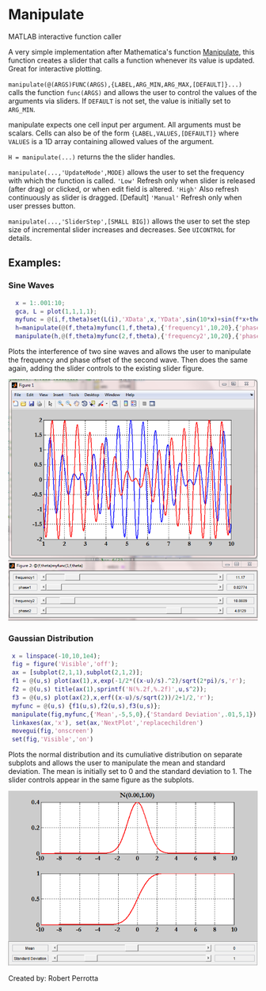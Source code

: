 # Manipulate
MATLAB interactive function caller

A very simple implementation after Mathematica's function [Manipulate](http://reference.wolfram.com/language/tutorial/IntroductionToManipulate.html), this function creates a slider that calls a function whenever its value is updated. Great for interactive plotting.

`manipulate(@(ARGS)FUNC(ARGS),{LABEL,ARG_MIN,ARG_MAX,[DEFAULT]}...)`
calls the function `func(ARGS)` and allows the user to control the
values of the arguments via sliders. If `DEFAULT` is not set, the value
is initially set to `ARG_MIN`.
 
manipulate expects one cell input per argument. All arguments must be
scalars. Cells can also be of the form `{LABEL,VALUES,[DEFAULT]}` where
`VALUES` is a 1D array containing allowed values of the argument.
 
`H = manipulate(...)` returns the the slider handles.
 
`manipulate(...,'UpdateMode',MODE)` allows the user to set the frequency
with which the function is called.
  `'Low'`    Refresh only when slider is released (after drag) or
           clicked, or when edit field is altered.
  `'High'`   Also refresh continuously as slider is dragged. [Default]
  `'Manual'` Refresh only when user presses button.
 
`manipulate(...,'SliderStep',[SMALL BIG])` allows the user to set the
step size of incremental slider increases and decreases. See `UICONTROL`
for details.
  
## Examples:

### Sine Waves

```matlab
  x = 1:.001:10;
  gca, L = plot(1,1,1,1);
  myfunc = @(i,f,theta)set(L(i),'XData',x,'YData',sin(10*x)+sin(f*x+theta));
  h=manipulate(@(f,theta)myfunc(1,f,theta),{'frequency1',10,20},{'phase1',0,2*pi});
  manipulate(h,@(f,theta)myfunc(2,f,theta),{'frequency2',10,20},{'phase2',0,2*pi})
 ```
 
Plots the interference of two sine waves and allows the user to
manipulate the frequency and phase offset of the second wave. Then does
the same again, adding the slider controls to the existing slider
figure.
 
 ![](manipulate1.PNG)
 
### Gaussian Distribution
 
 ```matlab
  x = linspace(-10,10,1e4);
  fig = figure('Visible','off');
  ax = [subplot(2,1,1),subplot(2,1,2)];
  f1 = @(u,s) plot(ax(1),x,exp(-1/2*((x-u)/s).^2)/sqrt(2*pi)/s,'r');
  f2 = @(u,s) title(ax(1),sprintf('N(%.2f,%.2f)',u,s^2));
  f3 = @(u,s) plot(ax(2),x,erf((x-u)/s/sqrt(2))/2+1/2,'r');
  myfunc = @(u,s) {f1(u,s),f2(u,s),f3(u,s)};
  manipulate(fig,myfunc,{'Mean',-5,5,0},{'Standard Deviation',.01,5,1})
  linkaxes(ax,'x'), set(ax,'NextPlot','replacechildren')
  movegui(fig,'onscreen')
  set(fig,'Visible','on')
 ```
 
Plots the normal distribution and its cumuliative distribution on
separate subplots and allows the user to manipulate the mean and
standard deviation. The mean is initially set to 0 and the standard
deviation to 1. The slider controls appear in the same figure as the
subplots.
 
 ![](manipulate2.gif)
 
Created by:
  Robert Perrotta
